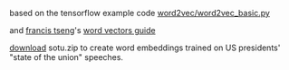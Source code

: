 based on the tensorflow example code [word2vec/word2vec_basic.py](https://github.com/tensorflow/tensorflow/blob/master/tensorflow/examples/tutorials/word2vec/word2vec_basic.py)

and [francis tseng](http://frnsys.com/)'s [word vectors guide](https://github.com/ml4a/ml4a-guides/blob/master/notebooks/word2vec_tsne.ipynb) 

[download](https://github.com/publicityreform/findbyimage/raw/master/notebooks/word2vec/sotu.zip) sotu.zip to create word embeddings trained on US presidents' "state of the union" speeches.  
